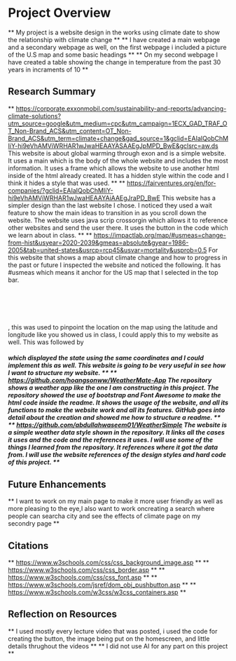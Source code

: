 # Project Overview 
** My project is a website design in the works using climate date to show the relationship with climate change **
** I have created a main webpage and a secondary webpage as well, on the first webpage i included a picture of the U.S map and some basic headings **
** On my second webpage I have created a table showing the change in temperature from the past 30 years in incraments of 10 **
## Research Summary
** https://corporate.exxonmobil.com/sustainability-and-reports/advancing-climate-solutions?utm_source=google&utm_medium=cpc&utm_campaign=1ECX_GAD_TRAF_OT_Non-Brand_ACS&utm_content=OT_Non-Brand_ACS&utm_term=climate+change&gad_source=1&gclid=EAIaIQobChMIiY-hi9eVhAMViWRHAR1wJwaHEAAYASAAEgJpMPD_BwE&gclsrc=aw.ds
This website is about global warming through exon and is a simple website. It uses a main which is the body of the whole website and includes the most information. It uses a frame which allows the website to use another html inside of the html already created. It has a hidden style within the code and I think it hides a style that was used. **
** https://fairventures.org/en/for-companies/?gclid=EAIaIQobChMIiY-hi9eVhAMViWRHAR1wJwaHEAAYAiAAEgJraPD_BwE
This website has a simpler design than the last website I chose. I noticed they used a wait feature to show the main ideas to transition in as you scroll down the website. The website uses java scrip crossorgin which allows it to reference other websites and send the user there. It uses the button in the code which we learn about in class. **
** https://impactlab.org/map/#usmeas=change-from-hist&usyear=2020-2039&gmeas=absolute&gyear=1986-2005&tab=united-states&usrcp=rcp45&usvar=mortality&usprob=0.5
For this website that shows a map about climate change and how to progress in the past or future I inspected the website and noticed the following. It has #usmeas which means it anchor for the US map that I selected in the top bar. <div class="map-tooltip" style="opacity: 0; left: 829px; top: 406px; transform: translate(-52.8563px, -70.025px);"><h5>Maine</h5><p>-5% of GDP</p></div>, this was used to pinpoint the location on the map using the latitude and longitude like you showed us in class, I could apply this to my website as well. This was followed by <h5 Georgia h5> which displayed the state using the same coordinates and I could implement this as well. This website is going to be very useful in see how I want to structure my website. **
** https://github.com/hoangsonww/WeatherMate-App
The repository shows a weather app like the one I am constructing in this project. The repository showed the use of bootstrap and Font Awesome to make the html code inside the readme. It shows the usage of the website, and all its functions to make the website work and all its features. GitHub goes into detail about the creation and showed me how to structure a readme. **
** https://github.com/abdullahwaseem01/WeatherSimple
The website is a simple weather data style shown in the repository. It links all the cases it uses and the code and the references it uses. I will use some of the things I learned from the repository. It references where it got the data from. I will use the website references of the design styles and hard code of this project. **
## Future Enhancements
** I want to work on my main page to make it more user friendly as well as more pleasing to the eye,I also want to work oncreating a search where people can searcha city and see the effects of climate page on my secondry page **
## Citations
** https://www.w3schools.com/css/css_background_image.asp **
** https://www.w3schools.com/css/css_border.asp **
** https://www.w3schools.com/css/css_font.asp **
** https://www.w3schools.com/jsref/dom_obj_pushbutton.asp **
** https://www.w3schools.com/w3css/w3css_containers.asp **
## Reflection on Resources
** I used mostly every lecture video that was posted, i used the code for creating the button, the image being put on the homescreen, and little details thrughout the videos **
** I did not use AI for any part on this project **
